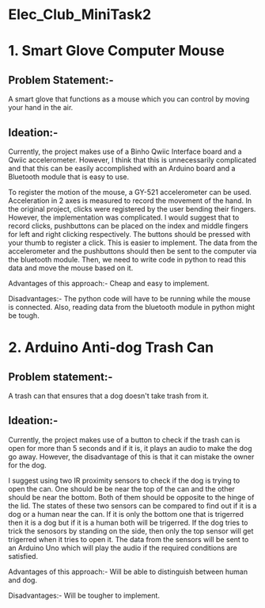 # Elec_Club_MiniTask2
# 1. Smart Glove Computer Mouse
## Problem Statement:-
A smart glove that functions as a mouse which you can control by moving your hand in the air.

## Ideation:- 
Currently, the project makes use of a Binho Qwiic Interface board and a Qwiic accelerometer. However, I think that this is unnecessarily complicated and that this can be easily accomplished with an Arduino board and a Bluetooth module that is easy to use.

To register the motion of the mouse, a GY-521 accelerometer can be used. Acceleration in 2 axes is measured to record the movement of the hand. In the original project, clicks were registered by the user bending their fingers. However, the implementation was complicated. I would suggest that to record clicks, pushbuttons can be placed on the index and middle fingers for left and right clicking respectively. The buttons should be pressed with your thumb to register a click. This is easier to implement. The data from the accelerometer and the pushbuttons should then be sent to the computer via the bluetooth module. Then, we need to write code in python to read this data and move the mouse based on it.

Advantages of this approach:- Cheap and easy to implement.

Disadvantages:- The python code will have to be running while the mouse is connected. Also, reading data from the bluetooth module in python might be tough.

# 2. Arduino Anti-dog Trash Can
## Problem statement:-
A trash can that ensures that a dog doesn't take trash from it.

## Ideation:-
Currently, the project makes use of a button to check if the trash can is open for more than 5 seconds and if it is, it plays an audio to make the dog go away. However, the disadvantage of this is that it can mistake the owner for the dog.

I suggest using two IR proximity sensors to check if the dog is trying to open the can. One should be be near the top of the can and the other should be near the bottom. Both of them should be opposite to the hinge of the lid. The states of these two sensors can be compared to find out if it is a dog or a human near the can. If it is only the bottom one that is trigerred then it is a dog but if it is a human both will be trigerred. If the dog tries to trick the senosors by standing on the side, then only the top sensor will get trigerred when it tries to open it. The data from the sensors will be sent to an Arduino Uno which will play the audio if the required conditions are satisfied.

Advantages of this approach:- Will be able to distinguish between human and dog.

Disadvantages:- Will be tougher to implement. 

